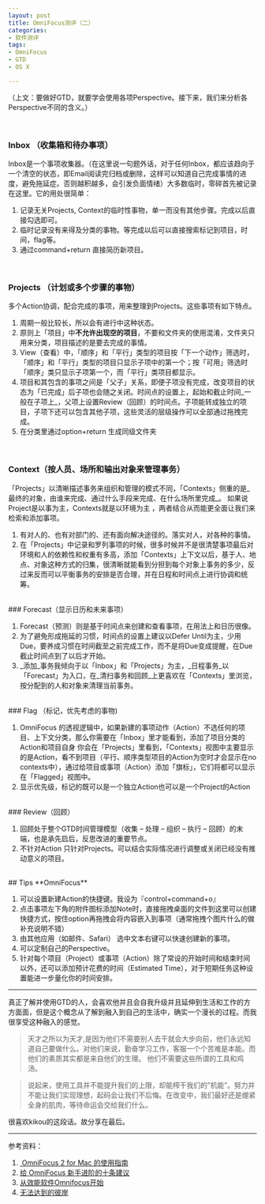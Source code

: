 ```yaml
---
layout: post
title: OmniFocus测评（二）
categories: 
- 软件测评
tags:
- OmniFocus
- GTD
- OS X

---
```

（上文：要做好GTD，就要学会使用各项Perspective。接下来，我们来分析各Perspective不同的含义。）

<br /> 


### Inbox （收集箱和待办事项）

Inbox是一个事项收集器。（在这里说一句题外话，对于任何Inbox，都应该趋向于一个清空的状态，即Email阅读完归档或删除，这样可以知道自己完成事情的进度，避免拖延症。否则越积越多，会引发负面情绪）大多数临时，零碎首先被记录在这里。它的用处很简单：

1. 记录无关Projects, Context的临时性事物，单一而没有其他步骤。完成以后直接勾选即可。
2. 临时记录没有来得及分类的事物。等完成以后可以直接搜索标记到项目，时间，flag等。
3. 通过command+return 直接简历新项目。

<!--more-->
<br /> 

### Projects （计划或多个步骤的事物）

多个Action协调，配合完成的事项，用来整理到Projects。这些事项有如下特点。

1. 周期一般比较长，所以会有进行中这种状态。
2. 原则上「项目」中**不允许出现空的项目**，不要和文件夹的使用混淆，文件夹只用来分类，项目描述的是要去完成的事情。
3. View（查看）中，「顺序」和「平行」类型的项目按「下一个动作」筛选时，「顺序」和「平行」类型的项目只显示子项中的第一个；按「可用」筛选时「顺序」类只显示子项第一个，而「平行」类项目都显示。
4. 项目和其包含的事项之间是「父子」关系，即便子项没有完成，改变项目的状态为「已完成」后子项也会随之关闭。时间点的设置上，起始和截止时间\_一般在子项上\_，父项上设置Review（回顾）的时间点。子项能转成独立的项目，子项下还可以包含其他子项，这些灵活的层级操作可以全部通过拖拽完成。
5. 在分类里通过option+return 生成同级文件夹

<br /> 

### Context（按人员、场所和输出对象来管理事务）

「Projects」以清晰描述事务来组织和管理的模式不同，「Contexts」侧重的是\_最终的对象，由谁来完成、通过什么手段来完成、在什么场所里完成\_。 如果说Project是以事为主，Contexts就是以环境为主 ，两者结合从而能更全面让我们来检索和添加事项。

1. 有对人的、也有对部门的、还有面向解决途径的。落实对人，对各种的事情。
2. 在「Projects」中记录和罗列事项的时候，很多时候并不是很清楚事项最后对环境和人的依赖性和权重有多高，添加「Contexts」上下文以后，基于人、地点、对象这种方式的归集，很清晰就能看到分担到每个对象上事务的多少，反过来反而可以平衡事务的安排是否合理，并在日程和时间点上进行协调和统筹。

<br /> 
### Forecast（显示日历和未来事项）

1. Forecast（预测）则是基于时间点来创建和查看事项，在用法上和日历很像。
2. 为了避免形成拖延的习惯，时间点的设置上建议以Defer Until为主，少用Due，要养成习惯在时间截至之前完成工作，而不是将Due变成提醒，在Due 截止时间点到了以后才开始。
3. \_添加\_事务我倾向于以「Inbox」和「Projects」为主，\_日程事务\_以「Forecast」为入口，在\_清扫事务和回顾\_上更喜欢在「Contexts」里浏览，按分配到的人和对象来清理当前事务。

<br /> 
### Flag （标记，优先考虑的事物)

1. OmniFocus 的透视逻辑中，如果新建的事项动作（Action）不选任何的项目、上下文分类，那么你需要在「Inbox」里才能看到，添加了项目分类的 Action和项目自身 你会在「Projects」里看到，「Contexts」视图中主要显示的是Action，看不到项目（平行、顺序类型项目的Action为空时才会显示在no contexts中），通过给项目或事项（Action）添加「旗标」，它们将都可以显示在「Flagged」视图中。
2. 显示优先级，标记的既可以是一个独立Action也可以是一个Project的Action

<br /> 
### Review（回顾）

1. 回顾处于整个GTD时间管理模型（收集 – 处理 – 组织 – 执行 – 回顾）的末端，也是承先启后，反思改进的重要节点。
2. 不针对Action 只针对Projects。可以结合实际情况进行调整或关闭已经没有推动意义的项目。

<br /> 
## Tips **OmniFocus**

1. 可以设置新建Action的快捷键。我设为『control+command+o』
2. 点击事项左下角的附件图标添加Note时，直接拖拽桌面的文件到这里可以创建快捷方式，按住option再拖拽会将内容嵌入到事项（通常拖拽个图片什么的做补充说明不错）
3. 由其他应用（如邮件、Safari） 选中文本右键可以快速创建新的事项。
4. 可以定制自己的Perspective。
5. 针对每个项目（Project）或事项（Action）除了常设的开始时间和结束时间以外，还可以添加预计花费的时间（Estimated Time），对于短期任务这种设置能进一步量化你的时间安排。

---- 

真正了解并使用GTD的人，会喜欢他并且会自我升级并且延伸到生活和工作的方方面面，但是这个概念从了解到融入到自己的生活中，确实一个漫长的过程。而我很享受这种融入的感觉。

> 天才之所以为天才,是因为他们不需要别人去干就会大步向前，他们永远知道自己要做什么。对他们来说，勤奋学习工作，客服一个个苦难是本能。而他们的素质其实都是来自他们的生理。 他们不需要这些所谓的工具和鸡汤。

> 说起来，使用工具并不能提升我们的上限，却能榨干我们的”机能”。努力并不能让我们实现理想，起码会让我们不后悔。在改变中，我们最好还是绷紧全身的肌肉，等待命运会交给我们什么。

很喜欢kikou的这段话。故分享在最后。

---- 
参考资料：

1. [ OmniFocus 2 for Mac 的使用指南][1]
2. [给 OmniFocus 新手进阶的十条建议][2]
3. [从效能软件Omnifocus开始][3]
4. [无法达到的彼岸][4]




[1]:	http://irising.me/2014/10/17836/
[2]:	http://sspai.com/29233
[3]:	http://chuansong.me/n/565635
[4]:	http://kikou.lofter.com/post/268c8a_85c7599